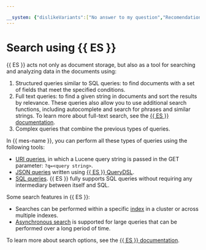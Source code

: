 ```yaml
---

__system: {"dislikeVariants":["No answer to my question","Recomendations didn't help","The content doesn't match title","Other"]}
---
```

# Search using {{ ES }}

{{ ES }} acts not only as document storage, but also as a tool for searching and analyzing data in the documents using:

1. Structured queries similar to SQL queries: to find documents with a set of fields that meet the specified conditions.
1. Full text queries: to find a given string in documents and sort the results by relevance. These queries also allow you to use additional search functions, including autocomplete and search for phrases and similar strings. To learn more about full-text search, see the [{{ ES }} documentation](https://www.elastic.co/guide/en/elasticsearch/reference/current/analysis-overview.html).
1. Complex queries that combine the previous types of queries.

In {{ mes-name }}, you can perform all these types of queries using the following tools:

- [URI queries](https://www.elastic.co/guide/en/elasticsearch/reference/current/search-your-data.html#run-uri-search), in which a Lucene query string is passed in the GET parameter: `?q=<query string>`.
- [JSON queries](https://www.elastic.co/guide/en/elasticsearch/reference/current/search-your-data.html#run-request-body-search) written using [{{ ES }} QueryDSL](https://www.elastic.co/guide/en/elasticsearch/reference/current/query-dsl.html).
- [SQL queries](https://www.elastic.co/guide/en/elasticsearch/reference/current/sql-overview.html). {{ ES }} fully supports SQL queries without requiring any intermediary between itself and SQL.

Some search features in {{ ES }}:

- Searches can be performed within a specific [index](indexing.md) in a cluster or across multiple indexes.
- [Asynchronous search](https://www.elastic.co/guide/en/elasticsearch/reference/current/async-search-intro.html) is supported for large queries that can be performed over a long period of time.

To learn more about search options, see the [{{ ES }} documentation](https://www.elastic.co/guide/en/elasticsearch/reference/current/search-your-data.html).

